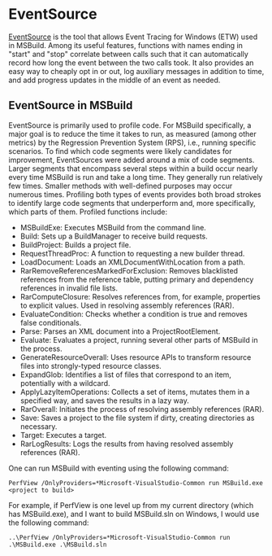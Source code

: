 # EventSource

[EventSource](https://docs.microsoft.com/en-us/dotnet/api/system.diagnostics.tracing.eventsource?view=netframework-4.8) is the tool that allows Event Tracing for Windows (ETW) used in MSBuild. Among its useful features, functions with names ending in "start" and "stop" correlate between calls such that it can automatically record how long the event between the two calls took. It also provides an easy way to cheaply opt in or out, log auxiliary messages in addition to time, and add progress updates in the middle of an event as needed.

## EventSource in MSBuild
EventSource is primarily used to profile code. For MSBuild specifically, a major goal is to reduce the time it takes to run, as measured (among other metrics) by the Regression Prevention System (RPS), i.e., running specific scenarios. To find which code segments were likely candidates for improvement, EventSources were added around a mix of code segments. Larger segments that encompass several steps within a build occur nearly every time MSBuild is run and take a long time. They generally run relatively few times. Smaller methods with well-defined purposes may occur numerous times. Profiling both types of events provides both broad strokes to identify large code segments that underperform and, more specifically, which parts of them. Profiled functions include:

* MSBuildExe: Executes MSBuild from the command line.
* Build: Sets up a BuildManager to receive build requests.
* BuildProject: Builds a project file.
* RequestThreadProc: A function to requesting a new builder thread.
* LoadDocument: Loads an XMLDocumentWithLocation from a path.
* RarRemoveReferencesMarkedForExclusion: Removes blacklisted references from the reference table, putting primary and dependency references in invalid file lists.
* RarComputeClosure: Resolves references from, for example, properties to explicit values. Used in resolving assembly references (RAR).
* EvaluateCondition: Checks whether a condition is true and removes false conditionals.
* Parse: Parses an XML document into a ProjectRootElement.
* Evaluate: Evaluates a project, running several other parts of MSBuild in the process.
* GenerateResourceOverall: Uses resource APIs to transform resource files into strongly-typed resource classes.
* ExpandGlob: Identifies a list of files that correspond to an item, potentially with a wildcard.
* ApplyLazyItemOperations: Collects a set of items, mutates them in a specified way, and saves the results in a lazy way.
* RarOverall: Initiates the process of resolving assembly references (RAR).
* Save: Saves a project to the file system if dirty, creating directories as necessary.
* Target: Executes a target.
* RarLogResults: Logs the results from having resolved assembly references (RAR).

One can run MSBuild with eventing using the following command:

`PerfView /OnlyProviders=*Microsoft-VisualStudio-Common run MSBuild.exe <project to build>`

For example, if PerfView is one level up from my current directory (which has MSBuild.exe), and I want to build MSBuild.sln on Windows, I would use the following command:

`..\PerfView /OnlyProviders=*Microsoft-VisualStudio-Common run .\MSBuild.exe .\MSBuild.sln`
